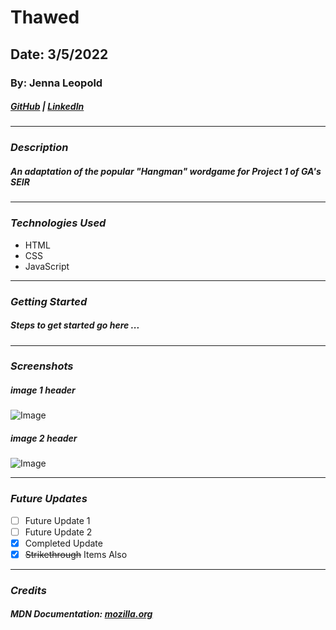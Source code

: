 # Thawed

## Date: 3/5/2022

### By: Jenna Leopold

##### [GitHub](https://github.com/Jenna424) | [LinkedIn](https://www.linkedin.com/in/jenna-leopold-136294127)

---

### **_Description_**

##### An adaptation of the popular "Hangman" wordgame for Project 1 of GA's SEIR

---

### **_Technologies Used_**

- HTML
- CSS
- JavaScript

---

### **_Getting Started_**

##### Steps to get started go here ...

---

### **_Screenshots_**

##### image 1 header

![Image](https://external-content.duckduckgo.com/iu/?u=https%3A%2F%2Fexternal-preview.redd.it%2FuHzpM4qHX-dtz7tb4q5mHD4lNBNc9UftWK_RNkj73sA.jpg%3Fauto%3Dwebp%26s%3D5d9f7c353784440b2c4adb3a5ebaa790362901ba&f=1&nofb=1)

##### image 2 header

![Image](https://external-content.duckduckgo.com/iu/?u=https%3A%2F%2Fwallup.net%2Fwp-content%2Fuploads%2F2019%2F09%2F57569-cats-animals-orange-fluffy.jpg&f=1&nofb=1)

---

### **_Future Updates_**

- [ ] Future Update 1
- [ ] Future Update 2
- [x] Completed Update
- [x] ~~Strikethrough~~ Items Also

---

### **_Credits_**

##### **MDN Documentation:** [mozilla.org](https://developer.mozilla.org/en-US/)
